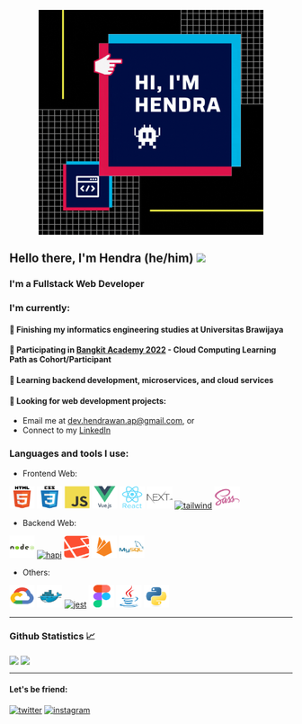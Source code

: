 <p align="center">
<a href="https://github.com/hendrawanap"><img align="center" src="https://github.com/hendrawanap/hendrawanap/blob/main/github_profile.gif" width=400px height=400px /></a>
</p>

## Hello there, I'm Hendra (he/him) <img src="https://c.tenor.com/nebZyl8oN7IAAAAi/wave-hello.gif" width="30" />
### I'm a Fullstack Web Developer
### I'm currently:
#### 🏫 Finishing my informatics engineering studies at Universitas Brawijaya
#### 🔭 Participating in [Bangkit Academy 2022](https://grow.google/intl/id_id/bangkit/) - Cloud Computing Learning Path as Cohort/Participant
#### 🌱 Learning backend development, microservices, and cloud services
#### 🤝 Looking for web development projects:
- Email me at <dev.hendrawan.ap@gmail.com>, or
- Connect to my [LinkedIn](https://www.linkedin.com/in/hendrawan-anantha-putra-23b52a21b/)

### Languages and tools I use:
- Frontend Web:
<p align="left">
  <a href="https://www.w3.org/html/" target="_blank"><img src="https://raw.githubusercontent.com/devicons/devicon/master/icons/html5/html5-original-wordmark.svg" alt="html5" width="45" height="40"/></a>
  <a href="https://www.w3schools.com/css/" target="_blank"><img src="https://raw.githubusercontent.com/devicons/devicon/master/icons/css3/css3-original-wordmark.svg" alt="css3" width="45" height="40"/></a>
  <a href="https://developer.mozilla.org/en-US/docs/Web/JavaScript" target="_blank"><img src="https://raw.githubusercontent.com/devicons/devicon/master/icons/javascript/javascript-original.svg" alt="javascript" width="45" height="40"/></a>
  <a href="https://vuejs.org/" target="_blank"><img src="https://raw.githubusercontent.com/devicons/devicon/master/icons/vuejs/vuejs-original-wordmark.svg" alt="vuejs" width="45" height="40"/></a>
  <a href="https://reactjs.org/" target="_blank"><img src="https://raw.githubusercontent.com/devicons/devicon/master/icons/react/react-original-wordmark.svg" alt="react" width="45" height="40"/></a>
  <a href="https://nextjs.org/" target="_blank"><img src="https://raw.githubusercontent.com/devicons/devicon/master/icons/nextjs/nextjs-original-wordmark.svg" alt="nextjs" width="45" height="40"/></a>
  <a href="https://tailwindcss.com/" target="_blank"><img src="https://www.vectorlogo.zone/logos/tailwindcss/tailwindcss-icon.svg" alt="tailwind" width="45" height="40"/></a>
  <a href="https://sass-lang.com" target="_blank"><img src="https://raw.githubusercontent.com/devicons/devicon/master/icons/sass/sass-original.svg" alt="sass" width="45" height="40"/></a>
</p>

- Backend Web:
<p align="left">
  <a href="https://nodejs.org" target="_blank"><img src="https://raw.githubusercontent.com/devicons/devicon/master/icons/nodejs/nodejs-original-wordmark.svg" alt="nodejs" width="45" height="40"/></a>
  <a href="https://hapi.dev" target="_blank"><img src="https://hapi.dev/img/hapi.svg" alt="hapi" width="45" height="40"/></a>
  <a href="https://laravel.com/" target="_blank"><img src="https://raw.githubusercontent.com/devicons/devicon/master/icons/laravel/laravel-plain.svg" alt="laravel" width="45" height="40"/></a>
  <a href="https://firebase.google.com/" target="_blank"><img src="https://raw.githubusercontent.com/devicons/devicon/master/icons/firebase/firebase-plain.svg" alt="firebase" width="45" height="40"/></a>
  <a href="https://www.mysql.com/" target="_blank"><img src="https://raw.githubusercontent.com/devicons/devicon/master/icons/mysql/mysql-original-wordmark.svg" alt="mysql" width="45" height="40"/></a>
</p>

- Others:
<p align="left">
  <a href="https://cloud.google.com/" target="_blank"><img src="https://raw.githubusercontent.com/devicons/devicon/master/icons/googlecloud/googlecloud-original.svg" alt="google-cloud" width="45" height="40"/></a>
  <a href="https://www.docker.com/" target="_blank"><img src="https://raw.githubusercontent.com/devicons/devicon/master/icons/docker/docker-original.svg" alt="docker" width="45" height="40"/></a>
  <a href="https://jestjs.io" target="_blank"><img src="https://www.vectorlogo.zone/logos/jestjsio/jestjsio-icon.svg" alt="jest" width="45" height="40"/></a>
  <a href="https://www.figma.com" target="_blank"><img src="https://raw.githubusercontent.com/devicons/devicon/master/icons/figma/figma-original.svg" alt="figma" width="45" height="40"/></a>
  <a href="https://www.java.com/" target="_blank"><img src="https://raw.githubusercontent.com/devicons/devicon/master/icons/java/java-original.svg" alt="java" width="45" height="40"/></a>
  <a href="https://www.python.org" target="_blank"><img src="https://raw.githubusercontent.com/devicons/devicon/master/icons/python/python-original.svg" alt="python" width="45" height="40"/></a>
</p>

---

### Github Statistics 📈
<a href=""><img align="center" src="https://github-readme-stats.vercel.app/api?username=hendrawanap&show_icons=true&theme=dracula&include_all_commits=true&hide=contribs" /></a>
<a href=""><img align="center" src="https://github-readme-stats.vercel.app/api/top-langs?username=hendrawanap&show_icons=true&theme=dracula&layout=compact" /></a>

---

#### Let's be friend:
<p align="left">
  <a href="https://twitter.com/balung_skin" target="blank"><img align="center" src="https://raw.githubusercontent.com/rahuldkjain/github-profile-readme-generator/master/src/images/icons/Social/twitter.svg" alt="twitter" height="40" width="45" /></a>
  <a href="https://www.instagram.com/hendrawan.ap/" target="blank"><img align="center" src="https://raw.githubusercontent.com/rahuldkjain/github-profile-readme-generator/master/src/images/icons/Social/instagram.svg" alt="instagram" height="40" width="45" /></a>
</p>
